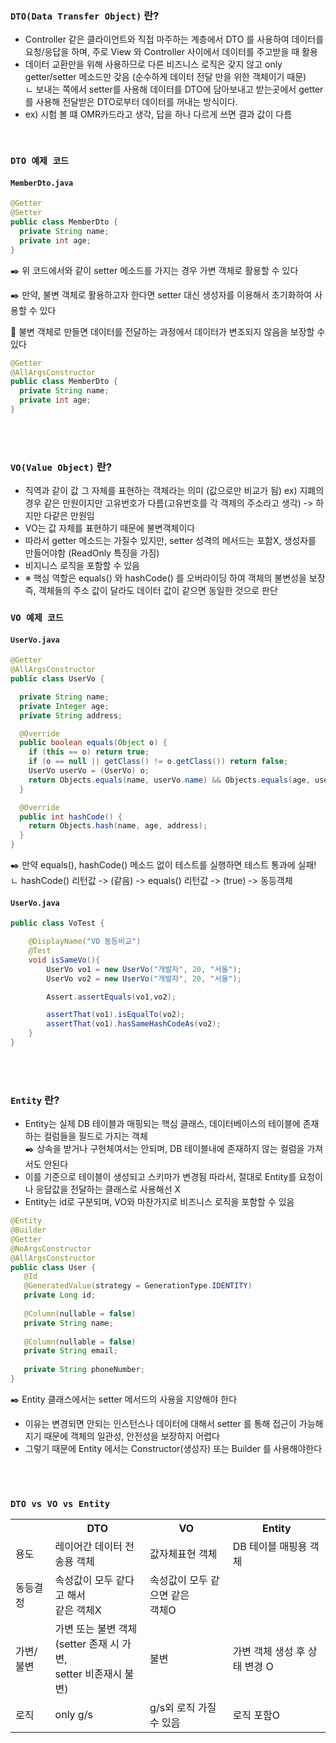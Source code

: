 ### `DTO(Data Transfer Object)` 란? 
-  Controller 같은 클라이언트와 직접 마주하는 계층에서 DTO 를 사용하여 데이터를 요청/응답을 하며, 주로 View 와 Controller 사이에서 데이터를 주고받을 때 활용
- 데이터 교환만을 위해 사용하므로 다른 비즈니스 로직은 갖지 않고 only getter/setter 메소드만 갖음
  (순수하게 데이터 전달 만을 위한 객체이기 때문) <br/>
  ㄴ 보내는 쪽에서 setter를 사용해 데이터를 DTO에 담아보내고 받는곳에서 getter를 사용해 전달받은 DTO로부터 데이터를 꺼내는 방식이다.
- ex) 시험 볼 떄 OMR카드라고 생각, 답을 하나 다르게 쓰면 결과 값이 다름
<br/>

### `DTO 예제 코드`
#### `MemberDto.java`
```java
@Getter
@Setter
public class MemberDto {
  private String name;
  private int age;
}
```

️️️️✒️ 위 코드에서와 같이 setter 메소드를 가지는 경우 가변 객체로 활용할 수 있다

✒️ 만약, 불변 객체로 활용하고자 한다면 setter 대신 생성자를 이용해서 초기화하여 사용할 수 있다

📒 불변 객체로 만들면 데이터를 전달하는 과정에서 데이터가 변조되지 않음을 보장할 수 있다
```java
@Getter
@AllArgsConstructor
public class MemberDto {
  private String name;
  private int age;
}
```
<br><br>

### `VO(Value Object)` 란? 
- 직역과 같이 값 그 자체를 표현하는 객체라는 의미 (값으로만 비교가 됨)
  ex)  지폐의 경우 같은 만원이지만 고유번호가 다름(고유번호를 각 객제의 주소라고 생각) -> 하지만 다같은 만원임
- VO는 값 자체를 표현하기 때문에 불변객체이다
- 따라서 getter 메소드는 가질수 있지만, setter 성격의 메서드는 포함X, 생성자를 만들어야함 (ReadOnly 특징을 가짐)
- 비지니스 로직을 포함할 수 있음 <br/>
 - ※ 핵심 역할은 equals() 와 hashCode() 를 오버라이딩 하여 객체의 불변성을 보장
  즉, 객체들의 주소 값이 달라도 데이터 값이 같으면 동일한 것으로 판단


### `VO 예제 코드`
#### `UserVo.java`
```java
@Getter
@AllArgsConstructor
public class UserVo {

  private String name;
  private Integer age;
  private String address;

  @Override
  public boolean equals(Object o) {
    if (this == o) return true;
    if (o == null || getClass() != o.getClass()) return false;
    UserVo userVo = (UserVo) o;
    return Objects.equals(name, userVo.name) && Objects.equals(age, userVo.age) && Objects.equals(address, userVo.address);
  }

  @Override
  public int hashCode() {
    return Objects.hash(name, age, address);
  }
}
```
️️✒️ 만약 equals(), hashCode() 메소드 없이 테스트를 실행하면 테스트 통과에 실패!
  <br/>
  ㄴ hashCode() 리턴값 -> (같음) -> equals() 리턴값 -> (true) -> 동등객체

#### `UserVo.java`
```java
public class VoTest {

    @DisplayName("VO 동등비교")
    @Test
    void isSameVo(){
        UserVo vo1 = new UserVo("개발자", 20, "서울");
        UserVo vo2 = new UserVo("개발자", 20, "서울");

        Assert.assertEquals(vo1,vo2);

        assertThat(vo1).isEqualTo(vo2);
        assertThat(vo1).hasSameHashCodeAs(vo2);
    }
}
```

<br><br>

### `Entity` 란?
- Entity는 실제 DB 테이블과 매핑되는 핵심 클래스, 데이터베이스의 테이블에 존재하는 컬럼들을 필드로 가지는 객체
<br/>✒️ 상속을 받거나 구현체여서는 안되며, DB 테이블내에 존재하지 않는 컬럼을 가져서도 안된다
- 이를 기준으로 테이블이 생성되고 스키마가 변경됨 따라서, 절대로 Entity를 요청이나 응답값을 전달하는 클래스로 사용해선 X
- Entity는 id로 구분되며, VO와 마찬가지로 비즈니스 로직을 포함할 수 있음
```java
@Entity
@Builder
@Getter
@NoArgsConstructor
@AllArgsConstructor
public class User {
   @Id
   @GeneratedValue(strategy = GenerationType.IDENTITY)
   private Long id;
  
   @Column(nullable = false)
   private String name;
  
   @Column(nullable = false)
   private String email;
   
   private String phoneNumber;
}
```
️✒️ Entity 클래스에서는 setter 메서드의 사용을 지양해야 한다

- 이유는 변경되면 안되는 인스턴스나 데이터에 대해서 setter 를 통해 접근이 가능해지기 때문에 객체의 일관성, 안전성을 보장하지 어렵다
- 그렇기 때문에 Entity 에서는 Constructor(생성자) 또는 Builder 를 사용해야한다

<br><br>

### `DTO vs VO vs Entity` 
<table>
	<tr>
		<th></th>
        <th>DTO</th>
        <th>VO</th>
        <th>Entity</th>
	</tr>
	<tr>
		<td>용도</td>
        <td>레이어간 데이터 전송용 객체</td>
        <td>값자체표현 객체</td>
        <td>DB 테이블 매핑용 객체</td>
	</tr>
    <tr>
		<td>동등결정</td>
        <td>속성값이 모두 같다고 해서 <br/> 같은 객체X</td>
        <td>속성값이 모두 같으면 같은 <br/> 객체O</td>
        <td></td>
	</tr>
    <tr>
		<td>가변/불변</td>
        <td>가변 또는 불변 객체<br/>
        (setter 존재 시 가변, <br/> setter 비존재시 불변)</td>
        <td>불변</td>
        <td>가변 객체 생성 후 상태 변경 O</td>   
	</tr>
    <tr>
		<td>로직</td>
        <td>only g/s</td>
        <td>g/s외 로직 가질수 있음</td>
        <td>로직 포함O</td>
	</tr>
</table>



 


